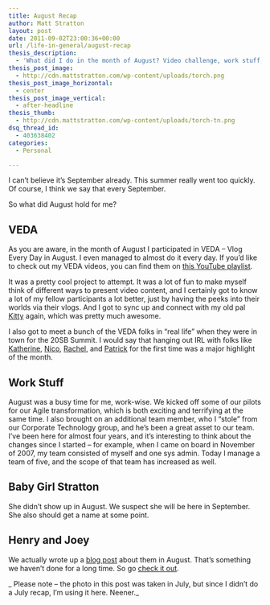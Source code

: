 ```yaml
---
title: August Recap
author: Matt Stratton
layout: post
date: 2011-09-02T23:00:36+00:00
url: /life-in-general/august-recap
thesis_description:
  - 'What did I do in the month of August? Video challenge, work stuff, and you know, family and junk. '
thesis_post_image:
  - http://cdn.mattstratton.com/wp-content/uploads/torch.png
thesis_post_image_horizontal:
  - center
thesis_post_image_vertical:
  - after-headline
thesis_thumb:
  - http://cdn.mattstratton.com/wp-content/uploads/torch-tn.png
dsq_thread_id:
  - 403638402
categories:
  - Personal

---
```

I can&#8217;t believe it&#8217;s September already. This summer really went too quickly. Of course, I think we say that every September.

So what did August hold for me?

## VEDA

As you are aware, in the month of August I participated in VEDA &#8211; Vlog Every Day in August. I even managed to almost do it every day. If you&#8217;d like to check out my VEDA videos, you can find them on <a href="http://www.youtube.com/playlist?list=PL20722ABC7A7D3679&feature=viewall" target="_blank">this YouTube playlist</a>.

It was a pretty cool project to attempt. It was a lot of fun to make myself think of different ways to present video content, and I certainly got to know a lot of my fellow participants a lot better, just by having the peeks into their worlds via their vlogs. And I got to sync up and connect with my old pal <a href="http://dailykitty.blogspot.com/" target="_blank">Kitty</a> again, which was pretty much awesome.

I also got to meet a bunch of the VEDA folks in &#8220;real life&#8221; when they were in town for the 20SB Summit. I would say that hanging out IRL with folks like <a href="http://www.purekatherine.com" target="_blank">Katherine</a>, <a href="http://www.nicopolitan.com" target="_blank">Nico</a>, <a href="http://www.rachelskirts.com" target="_blank">Rachel</a>, and <a href="http://www.youtube.com/user/dmbosstone" target="_blank">Patrick</a> for the first time was a major highlight of the month.

## Work Stuff

August was a busy time for me, work-wise. We kicked off some of our pilots for our Agile transformation, which is both exciting and terrifying at the same time. I also brought on an additional team member, who I &#8220;stole&#8221; from our Corporate Technology group, and he&#8217;s been a great asset to our team. I&#8217;ve been here for almost four years, and it&#8217;s interesting to think about the changes since I started &#8211; for example, when I came on board in November of 2007, my team consisted of myself and one sys admin. Today I manage a team of five, and the scope of that team has increased as well.

## Baby Girl Stratton

She didn&#8217;t show up in August. We suspect she will be here in September. She also should get a name at some point.

## Henry and Joey

We actually wrote up a <a href="http://strattonboys.com/henry-and-joey-20-months-old" target="_blank">blog post</a> about them in August. That&#8217;s something we haven&#8217;t done for a long time. So go <a href="http://strattonboys.com/henry-and-joey-20-months-old" target="_blank">check it out</a>.

_ Please note &#8211; the photo in this post was taken in July, but since I didn&#8217;t do a July recap, I&#8217;m using it here. Neener._